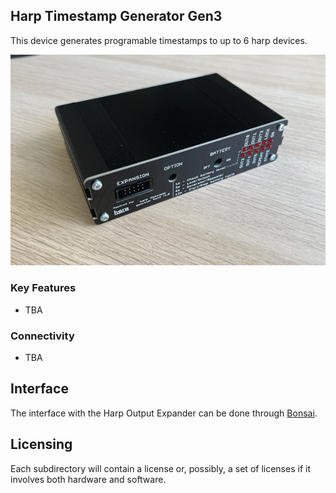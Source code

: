 ## Harp Timestamp Generator Gen3

This device generates programable timestamps to up to 6 harp devices.

![HarpTimestampGeneratorGen3](./Assets/pcb.png)

### Key Features ###

* TBA


### Connectivity ###

* TBA


## Interface ##


The interface with the Harp Output Expander can be done through [Bonsai](https://bonsai-rx.org/).


## Licensing ##

Each subdirectory will contain a license or, possibly, a set of licenses if it involves both hardware and software.

